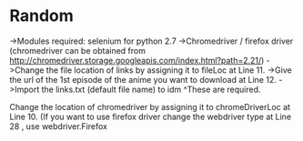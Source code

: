 # Random
->Modules required: selenium for python 2.7
->Chromedriver / firefox driver (chromedriver can be obtained from http://chromedriver.storage.googleapis.com/index.html?path=2.21/)
->Change the file location of links by assigning it to fileLoc at Line 11. 
->Give the url of the 1st episode of the anime you want to download at Line 12.
->Import the links.txt (default file name) to idm
^These are required.

Change the location of chromedriver by assigning it to chromeDriverLoc at Line 10.
(If you want to use firefox driver change the webdriver type at Line 28 , use webdriver.Firefox
